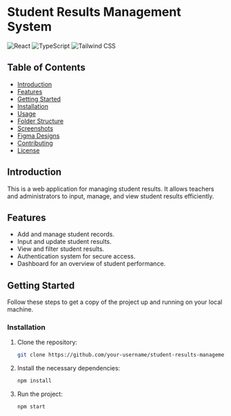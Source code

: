 # Student Results Management System

![React](https://img.shields.io/badge/React-17.0.2-blue)
![TypeScript](https://img.shields.io/badge/TypeScript-4.3.5-blue)
![Tailwind CSS](https://img.shields.io/badge/Tailwind%20CSS-2.2.16-blue)

## Table of Contents
- [Introduction](#introduction)
- [Features](#features)
- [Getting Started](#getting-started)
- [Installation](#installation)
- [Usage](#usage)
- [Folder Structure](#folder-structure)
- [Screenshots](#screenshots)
- [Figma Designs](#figma-designs)
- [Contributing](#contributing)
- [License](#license)

## Introduction
This is a web application for managing student results. It allows teachers and administrators to input, manage, and view student results efficiently.

## Features
- Add and manage student records.
- Input and update student results.
- View and filter student results.
- Authentication system for secure access.
- Dashboard for an overview of student performance.

## Getting Started
Follow these steps to get a copy of the project up and running on your local machine.

### Installation
1. Clone the repository:

   ```bash
   git clone https://github.com/your-username/student-results-management.git

2. Install the necessary dependencies:

    ```bash
    npm install

3. Run the project: 
    
    ```bash
    npm start